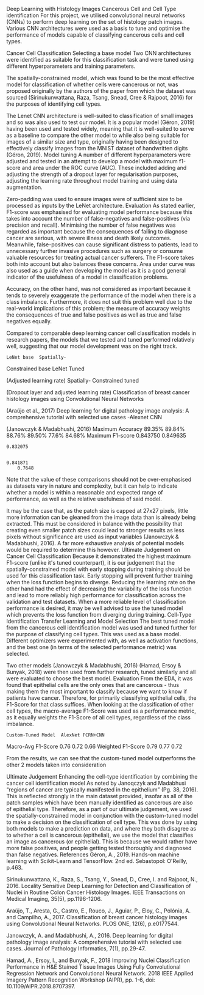 Deep Learning with Histology Images
Cancerous Cell and Cell Type identification
For this project, we utilised convolutional neural networks (CNNs) to perform deep learning on the set of histology patch images. Various CNN architectures were used as a basis to tune and optimise the performance of models capable of classifying cancerous cells and cell types.

Cancer Cell Classification
Selecting a base model
Two CNN architectures were identified as suitable for this classification task and were tuned using different hyperparameters and training parameters.

The spatially-constrained model, which was found to be the most effective model for classification of whether cells were cancerous or not, was proposed originally by the authors of the paper from which the dataset was sourced (Sirinukunwattana, Raza, Tsang, Snead, Cree & Rajpoot, 2016) for the purposes of identifying cell types.

The Lenet CNN architecture is well-suited to classification of small images and so was also used to test our model. It is a popular model (Géron, 2019) having been used and tested widely, meaning that it is well-suited to serve as a baseline to compare the other model to while also being suitable for images of a similar size and type, originally having been designed to effectively classify images from the MNIST dataset of handwritten digits (Géron, 2019).
Model tuning
A number of different hyperparameters were adjusted and tested in an attempt to develop a model with maximum f1-score and area under the ROC curve (AUC). These included adding and adjusting the strength of a dropout layer for regularisation purposes, adjusting the learning rate throughout model training and using data augmentation.

Zero-padding was used to ensure images were of sufficient size to be processed as inputs by the LeNet architecture.
Evaluation
As stated earlier, F1-score was emphasised for evaluating model performance because this takes into account the number of false-negatives and false-positives (via precision and recall). Minimising the number of false negatives was regarded as important because the consequences of failing to diagnose cancer are serious, with severe illness and death likely outcomes. Meanwhile, false-positives can cause significant distress to patients, lead to unnecessary further invasive procedures such as surgery or consume valuable resources for treating actual cancer sufferers. The F1-score takes both into account but also balances these concerns. Area under curve was also used as a guide when developing the model as it is a good general indicator of the usefulness of a model in classification problems.

Accuracy, on the other hand, was not considered as important because it tends to severely exaggerate the performance of the model when there is a class imbalance. Furthermore, it does not suit this problem well due to the real-world implications of this problem; the measure of accuracy weights the consequences of true and false positives as well as true and false negatives equally.


Compared to comparable deep learning cancer cell classification models in research papers, the models that we tested and tuned performed relatively well, suggesting that our model development was on the right track. 

	LeNet base	Spatially-
Constrained base	LeNet Tuned

(Adjusted learning rate)	Spatially-
Constrained tuned

(Dropout layer and adjusted learning rate)	Classification of breast cancer histology images using Convolutional Neural Networks

(Araújo et al., 2017)	Deep learning for digital pathology image analysis: A comprehensive tutorial with selected use cases
 -Alexnet CNN

 (Janowczyk & Madabhushi, 2016)
Maximum
Accuracy	89.35%	89.84%
	88.76%	89.50%	77.6%	84.68%
Maximum F1-score	0.843750
	0.849635


	0.832075


	0.841871
		0.7648

Note that the value of these comparisons should not be over-emphasised as datasets vary in nature and complexity, but it can help to indicate whether a model is within a reasonable and expected range of performance, as well as the relative usefulness of said model.

It may be the case that, as the patch size is capped at 27x27 pixels, little more information can be gleaned from the image data than is already being extracted. This must be considered in balance with the possibility that creating even smaller patch sizes could lead to stronger results as less pixels without significance are used as input variables (Janowczyk & Madabhushi, 2016). A far more exhaustive analysis of potential models would be required to determine this however.
Ultimate Judgement on Cancer Cell Classification
Because it demonstrated the highest maximum F1-score (unlike it's tuned counterpart), it is our judgement that the spatially-constrained model with early stopping during training should be used for this classification task. Early stopping will prevent further training when the loss function begins to diverge. Reducing the learning rate on the other hand had the effect of decreasing the variability of the loss function and lead to more reliably high performance for classification across the validation and test datasets. When a more reliable level of classification performance is desired, it may be well advised to use the tuned model which prevents the loss function from diverging during training.
Cell-Type Identification
Transfer Learning and Model Selection
The best tuned model from the cancerous cell identification model was used and tuned further for the purpose of classifying cell types. This was used as a base model. Different optimizers were experimented with, as well as activation functions, and the best one (in terms of the selected performance metric) was selected. 

Two other models (Janowczyk & Madabhushi, 2016) (Hamad, Ersoy & Bunyak, 2018) were then used from further research, tuned similarly and all were evaluated to choose the best model. 
Evaluation
From the EDA, it was found that epithelial cells are the only ones that are cancerous - thus making them the most important to classify because we want to know if patients have cancer. Therefore, for primarily classifying epithelial cells, the F1-Score for that class suffices. 
When looking at the classification of other cell types, the macro-average F1-Score was used as a performance metric, as it equally weights the F1-Score of all cell types, regardless of the class imbalance. 

	Custom-Tuned Model	AlexNet	FCRN+CNN
Macro-Avg F1-Score	0.76	0.72	0.66
Weighted F1-Score	0.79	0.77	0.72

From the results, we can see that the custom-tuned model outperforms the other 2 models taken into consideration

Ultimate Judgement
Enhancing the cell-type identification by combining the cancer cell identification model
As noted by Janoqczyk and Madabhusi “regions of cancer are typically manifested in the epithelium” (Pg. 38, 2016). This is reflected strongly in the main dataset provided, insofar as all of the patch samples which have been manually identified as cancerous are also of epithelial type. Therefore, as a part of our ultimate judgement, we used the spatially-constrained model in conjunction with the custom-tuned model to make a decision on the classification of cell type. This was done by using both models to make a prediction on data, and where they both disagree as to whether a cell is cancerous (epithelial), we use the model that classifies an image as cancerous (or epithelial). This is because we would rather have more false positives, and people getting tested thoroughly and diagnosed than false negatives. 
References
Géron, A., 2019. Hands-on machine learning with Scikit-Learn and TensorFlow. 2nd ed. Sebastopol: O'Reilly, p.463.

Sirinukunwattana, K., Raza, S., Tsang, Y., Snead, D., Cree, I. and Rajpoot, N., 2016. Locality Sensitive Deep Learning for Detection and Classification of Nuclei in Routine Colon Cancer Histology Images. IEEE Transactions on Medical Imaging, 35(5), pp.1196-1206.

Araújo, T., Aresta, G., Castro, E., Rouco, J., Aguiar, P., Eloy, C., Polónia, A. and Campilho, A., 2017. Classification of breast cancer histology images using Convolutional Neural Networks. PLOS ONE, 12(6), p.e0177544.

Janowczyk, A. and Madabhushi, A., 2016. Deep learning for digital pathology image analysis: A comprehensive tutorial with selected use cases. Journal of Pathology Informatics, 7(1), pp.29-47.

Hamad, A., Ersoy, I., and Bunyak, F., 2018 Improving Nuclei Classification Performance in H&E Stained Tissue Images Using Fully Convolutional Regression Network and Convolutional Neural Network. 2018 IEEE Applied Imagery Pattern Recognition Workshop (AIPR), pp. 1-6, doi: 10.1109/AIPR.2018.8707397.

